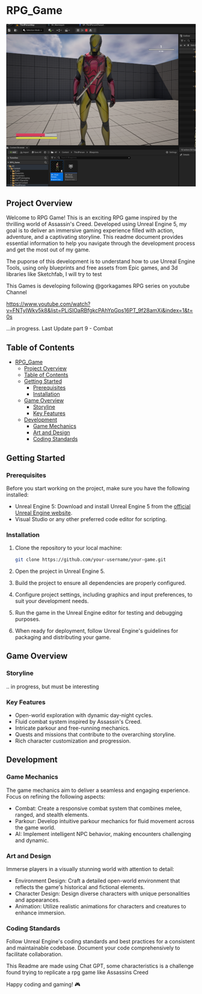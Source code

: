# RPG_Game


![Game Screenshot](./screenshot.png)


## Project Overview

Welcome to RPG Game! This is an exciting RPG game inspired by the thrilling world of Assassin's Creed. Developed using Unreal Engine 5, my goal is to deliver an immersive gaming experience filled with action, adventure, and a captivating storyline. This readme document provides essential information to help you navigate through the development process and get the most out of my game.

The puporse of this development is to understand how to use Unreal Engine Tools, using only blueprints and free assets from Epic games, and 3d libraries like Sketchfab, I will try to test 

This Games is developing following @gorkagames RPG series on youtube Channel 

https://www.youtube.com/watch?v=FNTyIWkv5k8&list=PLiSlOaRBfgkcPAhYpGps16PT_9f28amXi&index=1&t=0s

...in progress.
Last Update part 9 - Combat

## Table of Contents

- [RPG\_Game](#rpg_game)
  - [Project Overview](#project-overview)
  - [Table of Contents](#table-of-contents)
  - [Getting Started](#getting-started)
    - [Prerequisites](#prerequisites)
    - [Installation](#installation)
  - [Game Overview](#game-overview)
    - [Storyline](#storyline)
    - [Key Features](#key-features)
  - [Development](#development)
    - [Game Mechanics](#game-mechanics)
    - [Art and Design](#art-and-design)
    - [Coding Standards](#coding-standards)

## Getting Started

### Prerequisites

Before you start working on the project, make sure you have the following installed:

- Unreal Engine 5: Download and install Unreal Engine 5 from the [official Unreal Engine website](https://www.unrealengine.com/).
- Visual Studio or any other preferred code editor for scripting.

### Installation

1. Clone the repository to your local machine:

   ```bash
   git clone https://github.com/your-username/your-game.git

2. Open the project in Unreal Engine 5.
   
3. Build the project to ensure all dependencies are properly configured.

4. Configure project settings, including graphics and input preferences, to suit your development needs.

5. Run the game in the Unreal Engine editor for testing and debugging purposes.

6. When ready for deployment, follow Unreal Engine's guidelines for packaging and distributing your game.

## Game Overview

### Storyline

.. in progress, but must be interesting

### Key Features

- Open-world exploration with dynamic day-night cycles.
- Fluid combat system inspired by Assassin's Creed.
- Intricate parkour and free-running mechanics.
- Quests and missions that contribute to the overarching storyline.
- Rich character customization and progression.

## Development

### Game Mechanics

The game mechanics aim to deliver a seamless and engaging experience. Focus on refining the following aspects:

- Combat: Create a responsive combat system that combines melee, ranged, and stealth elements.
- Parkour: Develop intuitive parkour mechanics for fluid movement across the game world.
- AI: Implement intelligent NPC behavior, making encounters challenging and dynamic.

### Art and Design

Immerse players in a visually stunning world with attention to detail:

- Environment Design: Craft a detailed open-world environment that reflects the game's historical and fictional elements.
- Character Design: Design diverse characters with unique personalities and appearances.
- Animation: Utilize realistic animations for characters and creatures to enhance immersion.

### Coding Standards

Follow Unreal Engine's coding standards and best practices for a consistent and maintainable codebase. Document your code comprehensively to facilitate collaboration.


This Readme are made using Chat GPT, some characteristics is a challenge found trying to replicate a rpg game like Assassins Creed

Happy coding and gaming! 🎮